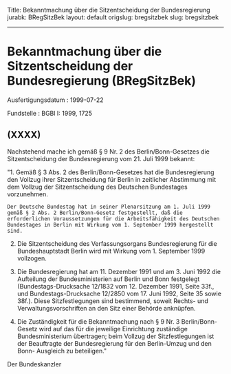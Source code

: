 Title: Bekanntmachung über die Sitzentscheidung der Bundesregierung
jurabk: BRegSitzBek
layout: default
origslug: bregsitzbek
slug: bregsitzbek

---

# Bekanntmachung über die Sitzentscheidung der Bundesregierung (BRegSitzBek)

Ausfertigungsdatum
:   1999-07-22

Fundstelle
:   BGBl I: 1999, 1725



## (XXXX)

Nachstehend mache ich gemäß § 9 Nr. 2 des Berlin/Bonn-Gesetzes die
Sitzentscheidung der Bundesregierung vom 21. Juli 1999 bekannt:

"1. Gemäß § 3 Abs. 2 des Berlin/Bonn-Gesetzes hat die Bundesregierung den
    Vollzug ihrer Sitzentscheidung für Berlin in zeitlicher Abstimmung mit
    dem Vollzug der Sitzentscheidung des Deutschen Bundestages
    vorzunehmen.

    Der Deutsche Bundestag hat in seiner Plenarsitzung am 1. Juli 1999
    gemäß § 2 Abs. 2 Berlin/Bonn-Gesetz festgestellt, daß die
    erforderlichen Voraussetzungen für die Arbeitsfähigkeit des Deutschen
    Bundestages in Berlin mit Wirkung vom 1. September 1999 hergestellt
    sind.


2.  Die Sitzentscheidung des Verfassungsorgans Bundesregierung für die
    Bundeshauptstadt Berlin wird mit Wirkung vom 1. September 1999
    vollzogen.


3.  Die Bundesregierung hat am 11. Dezember 1991 und am 3. Juni 1992 die
    Aufteilung der Bundesministerien auf Berlin und Bonn festgelegt
    (Bundestags-Drucksache 12/1832 vom 12. Dezember 1991, Seite 33f., und
    Bundestags-Drucksache 12/2850 vom 17. Juni 1992, Seite 35 sowie 38f.).
    Diese Sitzfestlegungen sind bestimmend, soweit Rechts- und
    Verwaltungsvorschriften an den Sitz einer Behörde anknüpfen.


4.  Die Zuständigkeit für die Bekanntmachung nach § 9 Nr. 3 Berlin/Bonn-
    Gesetz wird auf das für die jeweilige Einrichtung zuständige
    Bundesministerium übertragen; beim Vollzug der Sitzfestlegungen ist
    der Beauftragte der Bundesregierung für den Berlin-Umzug und den Bonn-
    Ausgleich zu beteiligen."




Der Bundeskanzler

